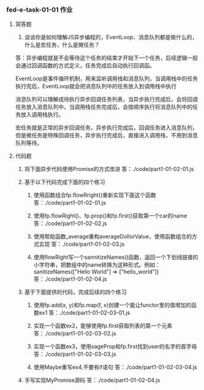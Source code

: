 ### fed-e-task-01-01 作业
1. 简答题
    1. 谈谈你是如何理解JS异步编程的，EventLoop、消息队列都是做什么的，什么是宏任务，什么是微任务？

    答：异步编程就是不会等待这个任务的结束才开始下一个任务，后续逻辑一般会通过回调函数的方式定义，任务完成后自动执行回调函。

    EventLoop是事件循环机制，用来监听调用栈和消息队列，当调用栈中的任务执行完后，EventLoop就会把消息队列中的任务放入到调用栈中执行

    消息队列可以理解成待执行异步回调任务列表，当异步执行完成后，会将回调任务放入消息队列中，当调用栈任务完成后，会按顺序执行将消息队列中的任务放入调用栈执行。

    宏任务就是正常的异步回调任务，异步执行完成后，回调任务进入消息队列，但是微任务是特殊回调任务，异步执行完成后，直接进入调用栈，不用到消息队列等待。
    

2. 代码题
    1. 将下面异步代码使用Promise的方式改进
    答：./code/part1-01-02-01.js

    2. 基于以下代码完成下面的四个练习
        1. 使用函数组合fp.flowRright()重新实现下面这个函数
        答：./code/part1-01-02-01.js

        2. 使用fp.flowRight()、fp.prop()和fp.first()获取第一个car的name
        答：./code/part1-01-02-02.js

        3. 使用帮助函数_average重构averageDollorValue，使用函数组合的方式实现
        答：./code/part1-01-02-03.js

        4. 使用flowRight写一个sannitizeNames()函数，返回一个下划线链接的小字符串，把数组中的name转换为这种形式。例如：sanitizeNames(["Hello World"] => ["hello_world"])
        答：./code/part1-01-02-04.js
    
    3. 基于下面提供的代码，完成后续的四个练习
        1. 使用fp.add(x, y)和fp.map(f, x)创建一个能让functor里的值增加的函数ex1
        答：./code/part1-01-02-03-01.js

        2. 实现一个函数ex2，能够使用fp.first获取列表的第一个元素
        答：./code/part1-01-02-03-02.js

        3. 实现一个函数ex3，使用sageProp和fp.first找到user的名字的首字母
        答：./code/part1-01-02-03-03.js

        3. 使用Maybe重写ex4,不要有if语句
        答：./code/part1-01-02-03-04.js
    
    4. 手写实现MyPromise源码
    答：./code/part1-01-02-04.js